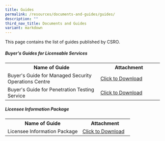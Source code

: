 ```yaml
---
title: Guides
permalink: /resources/documents-and-guides/guides/
description: ""
third_nav_title: Documents and Guides
variant: markdown
---
```

This page contains the list of guides published by CSRO.

##### Buyer's Guides for Licensable Services
<table>
<tbody><tr>
	<th width="60%"><b>Name of Guide</b></th>
	<th width="40%"><b>Attachment</b></th>
</tr>
<tr>
	<td>Buyer's Guide for Managed Security Operations Centre</td>
	<td><a href="/files/guides/buyer's%20guide%20for%20msoc_v1.pdf" download="">Click to Download</a></td>
</tr>
<tr>
	<td>Buyer's Guide for Penetration Testing Service</td>
	<td><a href="/files/guides/buyer's%20guide%20for%20pt_v1.pdf" download="">Click to Download</a></td>
</tr>
</tbody>
</table>

##### Licensee Information Package
<table>
<tbody><tr>
	<th width="60%"><b>Name of Guide</b></th>
	<th width="40%"><b>Attachment</b></th>
</tr>
<tr>
	<td>Licensee Information Package</td>
<td><a href="/files/guides/licensee_information_package_v2_0.pdf" download="">Click to Download</a></td>
</tr>
</tbody>
</table>